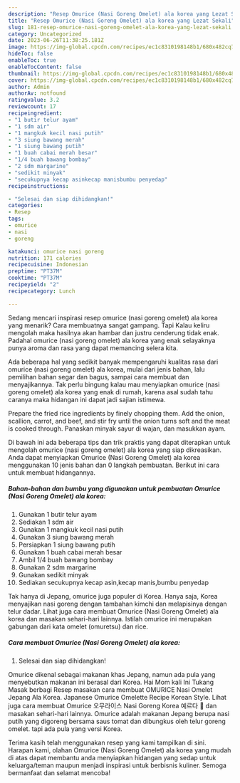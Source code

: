 ```yaml
---
description: "Resep Omurice (Nasi Goreng Omelet) ala korea yang Lezat Sekali"
title: "Resep Omurice (Nasi Goreng Omelet) ala korea yang Lezat Sekali"
slug: 181-resep-omurice-nasi-goreng-omelet-ala-korea-yang-lezat-sekali
category: Uncategorized
date: 2023-06-26T11:38:25.181Z
image: https://img-global.cpcdn.com/recipes/ec1c8310198148b1/680x482cq70/omurice-nasi-goreng-omelet-ala-korea-foto-resep-utama.jpg
hideToc: false
enableToc: true
enableTocContent: false
thumbnail: https://img-global.cpcdn.com/recipes/ec1c8310198148b1/680x482cq70/omurice-nasi-goreng-omelet-ala-korea-foto-resep-utama.jpg
cover: https://img-global.cpcdn.com/recipes/ec1c8310198148b1/680x482cq70/omurice-nasi-goreng-omelet-ala-korea-foto-resep-utama.jpg
author: Admin
authorAv: notfound
ratingvalue: 3.2
reviewcount: 17
recipeingredient:
- "1 butir telur ayam"
- "1 sdm air"
- "1 mangkuk kecil nasi putih"
- "3 siung bawang merah"
- "1 siung bawang putih"
- "1 buah cabai merah besar"
- "1/4 buah bawang bombay"
- "2 sdm margarine"
- "sedikit minyak"
- "secukupnya kecap asinkecap manisbumbu penyedap"
recipeinstructions:

- "Selesai dan siap dihidangkan!"
categories:
- Resep
tags:
- omurice
- nasi
- goreng

katakunci: omurice nasi goreng 
nutrition: 171 calories
recipecuisine: Indonesian
preptime: "PT37M"
cooktime: "PT37M"
recipeyield: "2"
recipecategory: Lunch

---
```



Sedang mencari inspirasi resep omurice (nasi goreng omelet) ala korea yang menarik? Cara membuatnya sangat gampang. Tapi Kalau keliru mengolah maka hasilnya akan hambar dan justru cenderung tidak enak. Padahal omurice (nasi goreng omelet) ala korea yang enak selayaknya punya aroma dan rasa yang dapat memancing selera kita.


Ada beberapa hal yang sedikit banyak mempengaruhi kualitas rasa dari omurice (nasi goreng omelet) ala korea, mulai dari jenis bahan, lalu pemilihan bahan segar dan bagus, sampai cara membuat dan menyajikannya. Tak perlu bingung kalau mau menyiapkan omurice (nasi goreng omelet) ala korea yang enak di rumah, karena asal sudah tahu caranya maka hidangan ini dapat jadi sajian istimewa.

Prepare the fried rice ingredients by finely chopping them. Add the onion, scallion, carrot, and beef, and stir fry until the onion turns soft and the meat is cooked through. Panaskan minyak sayur di wajan, dan masukkan ayam.


Di bawah ini ada beberapa tips dan trik praktis yang dapat diterapkan untuk mengolah omurice (nasi goreng omelet) ala korea yang siap dikreasikan. Anda dapat menyiapkan Omurice (Nasi Goreng Omelet) ala korea menggunakan 10 jenis bahan dan 0 langkah pembuatan. Berikut ini cara untuk membuat hidangannya.

<!--inarticleads1-->

##### Bahan-bahan dan bumbu yang digunakan untuk pembuatan Omurice (Nasi Goreng Omelet) ala korea:

1. Gunakan 1 butir telur ayam
1. Sediakan 1 sdm air
1. Gunakan 1 mangkuk kecil nasi putih
1. Gunakan 3 siung bawang merah
1. Persiapkan 1 siung bawang putih
1. Gunakan 1 buah cabai merah besar
1. Ambil 1/4 buah bawang bombay
1. Gunakan 2 sdm margarine
1. Gunakan sedikit minyak
1. Sediakan secukupnya kecap asin,kecap manis,bumbu penyedap


Tak hanya di Jepang, omurice juga populer di Korea. Hanya saja, Korea menyajikan nasi goreng dengan tambahan kimchi dan melapisinya dengan telur dadar. Lihat juga cara membuat Omurice (Nasi Goreng Omelet) ala korea dan masakan sehari-hari lainnya. Istilah omurice ini merupakan gabungan dari kata omelet (omuretsu) dan rice. 

<!--inarticleads2-->

##### Cara membuat Omurice (Nasi Goreng Omelet) ala korea:


1. Selesai dan siap dihidangkan!

Omurice dikenal sebagai makanan khas Jepang, namun ada pula yang menyebutkan makanan ini berasal dari Korea. Hai Mom kali Ini Tukang Masak berbagi Resep masakan cara membuat OMURICE Nasi Omelet Jepang Ala Korea. Japanese Omurice Omelette Recipe Korean Style. Lihat juga cara membuat Omurice 오무라이스 Nasi Goreng Korea 예르다 🍛 dan masakan sehari-hari lainnya. Omurice adalah makanan Jepang berupa nasi putih yang digoreng bersama saus tomat dan dibungkus oleh telur goreng omelet. tapi ada pula yang versi Korea. 

Terima kasih telah menggunakan resep yang kami tampilkan di sini. Harapan kami, olahan Omurice (Nasi Goreng Omelet) ala korea yang mudah di atas dapat membantu anda menyiapkan hidangan yang sedap untuk keluarga/teman maupun menjadi inspirasi untuk berbisnis kuliner. Semoga bermanfaat dan selamat mencoba!
